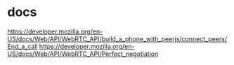 # docs

https://developer.mozilla.org/en-US/docs/Web/API/WebRTC_API/build_a_phone_with_peerjs/connect_peers/End_a_call
https://developer.mozilla.org/en-US/docs/Web/API/WebRTC_API/Perfect_negotiation
